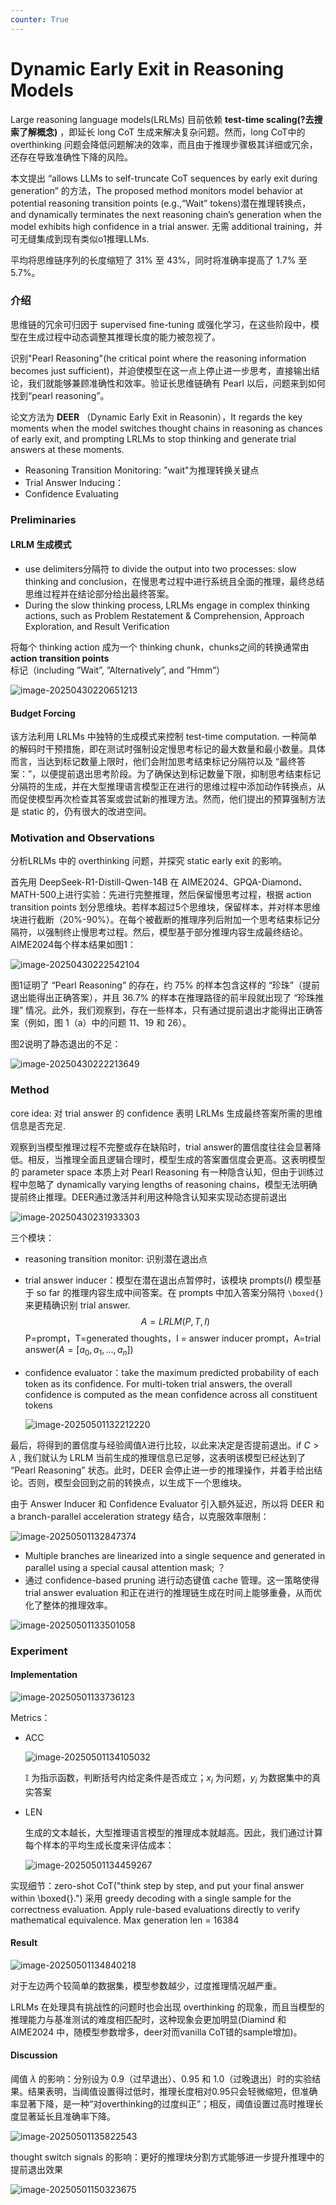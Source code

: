 ```yaml
---
counter: True   
---
```


# Dynamic Early Exit in Reasoning Models

Large reasoning language models(LRLMs) 目前依赖 **test-time scaling(?去搜索了解概念)** ，即延长 long CoT 生成来解决复杂问题。然而，long CoT中的 overthinking 问题会降低问题解决的效率，而且由于推理步骤极其详细或冗余，还存在导致准确性下降的风险。

本文提出 “allows LLMs to self-truncate CoT sequences by early exit during generation” 的方法，The proposed method monitors model behavior at potential reasoning transition points (e.g.,“Wait” tokens)潜在推理转换点， and dynamically terminates the next reasoning chain’s generation when the model exhibits high confidence in a trial answer. 无需 additional training，并可无缝集成到现有类似o1推理LLMs.

平均将思维链序列的长度缩短了 31% 至 43%，同时将准确率提高了 1.7% 至 5.7%。

### 介绍

思维链的冗余可归因于 supervised fine-tuning 或强化学习，在这些阶段中，模型在生成过程中动态调整其推理长度的能力被忽视了。

识别"Pearl Reasoning"(he critical point where the reasoning information becomes just sufficient)，并迫使模型在这一点上停止进一步思考，直接输出结论，我们就能够兼顾准确性和效率。验证长思维链确有 Pearl 以后，问题来到如何找到“pearl reasoning”。

论文方法为 **DEER** （Dynamic Early Exit in Reasonin），It regards the key moments when the model switches thought chains in reasoning as chances of early exit,  and prompting LRLMs to stop thinking and generate trial answers at these moments.

- Reasoning Transition Monitoring: "wait"为推理转换关键点
- Trial Answer Inducing：
- Confidence Evaluating

###  Preliminaries

#### LRLM 生成模式

- use delimiters分隔符 to divide the output into two processes: slow thinking and conclusion，在慢思考过程中进行系统且全面的推理，最终总结思维过程并在结论部分给出最终答案。
- During the slow thinking process, LRLMs engage in complex thinking actions, such as Problem Restatement & Comprehension, Approach Exploration, and Result Verification

将每个 thinking action 成为一个 thinking chunk，chunks之间的转换通常由 **action transition points** 标记（including ”Wait”, ”Alternatively”, and ”Hmm”）

![image-20250430220651213](./Dynamic%20Early%20Exit%20in%20Reasoning%20Models.assets/image-20250430220651213.png)

#### Budget Forcing

该方法利用 LRLMs 中独特的生成模式来控制 test-time computation. 一种简单的解码时干预措施，即在测试时强制设定慢思考标记的最大数量和最小数量。具体而言，当达到标记数量上限时，他们会附加思考结束标记分隔符以及 “最终答案：”，以便提前退出思考阶段。为了确保达到标记数量下限，抑制思考结束标记分隔符的生成，并在大型推理语言模型正在进行的思维过程中添加动作转换点，从而促使模型再次检查其答案或尝试新的推理方法。然而，他们提出的预算强制方法是 static 的，仍有很大的改进空间。



### Motivation and Observations

分析LRLMs 中的 overthinking 问题，并探究 static early exit 的影响。

首先用 DeepSeek-R1-Distill-Qwen-14B 在 AIME2024、GPQA-Diamond、MATH-500上进行实验：先进行完整推理，然后保留慢思考过程，根据 action transition points 划分思维块。若样本超过5个思维块，保留样本，并对样本思维块进行截断（20%-90%）。在每个被截断的推理序列后附加一个思考结束标记分隔符，以强制终止慢思考过程。然后，模型基于部分推理内容生成最终结论。AIME2024每个样本结果如图1：

![image-20250430222542104](./Dynamic%20Early%20Exit%20in%20Reasoning%20Models.assets/image-20250430222542104.png)

图1证明了 “Pearl Reasoning” 的存在，约 75% 的样本包含这样的 “珍珠”（提前退出能得出正确答案），并且 36.7% 的样本在推理路径的前半段就出现了 “珍珠推理” 情况。此外，我们观察到，存在一些样本，只有通过提前退出才能得出正确答案（例如，图 1（a）中的问题 11、19 和 26）。

图2说明了静态退出的不足：

![image-20250430222213649](./Dynamic%20Early%20Exit%20in%20Reasoning%20Models.assets/image-20250430222213649.png)



### Method

core idea: 对 trial answer 的 confidence 表明 LRLMs 生成最终答案所需的思维信息是否充足. 

观察到当模型推理过程不完整或存在缺陷时，trial answer的置信度往往会显著降低。相反，当推理全面且逻辑合理时，模型生成的答案置信度会更高。这表明模型的 parameter space 本质上对 Pearl Reasoning 有一种隐含认知，但由于训练过程中忽略了 dynamically varying lengths of reasoning chains，模型无法明确提前终止推理。DEER通过激活并利用这种隐含认知来实现动态提前退出

![image-20250430231933303](./Dynamic%20Early%20Exit%20in%20Reasoning%20Models.assets/image-20250430231933303.png)

三个模块：

- reasoning transition monitor: 识别潜在退出点

- trial answer inducer：模型在潜在退出点暂停时，该模块 prompts($I$) 模型基于 so far 的推理内容生成中间答案。在 prompts 中加入答案分隔符 `\boxed{}` 来更精确识别 trial answer.
  $$
  A = LRLM(P,T,I)
  $$
  P=prompt，T=generated thoughts，I = answer inducer prompt，A=trial answer($A=[a_0,a_1,...,a_n]$)

- confidence evaluator：take the maximum predicted probability of each token as its confidence. For multi-token trial answers, the overall confidence is computed as the mean confidence across all constituent tokens

  ![image-20250501132212220](C:/Users/shise/AppData/Roaming/Typora/typora-user-images/image-20250501132212220.png)

最后，将得到的置信度与经验阈值*λ*进行比较，以此来决定是否提前退出。if $C>\lambda$ , 我们就认为 LRLM 当前生成的推理信息已足够，这表明该模型已经达到了 “Pearl Reasoning” 状态。此时，DEER 会停止进一步的推理操作，并着手给出结论。否则，模型会回到之前的转换点，以生成下一个思维块。



由于 Answer Inducer 和 Confidence Evaluator 引入额外延迟，所以将 DEER 和 a branch-parallel acceleration strategy 结合，以克服效率限制：

![image-20250501132847374](./Dynamic%20Early%20Exit%20in%20Reasoning%20Models.assets/image-20250501132847374.png)

- Multiple branches are linearized into a single sequence and generated in parallel using a special causal attention mask; ？
- 通过 confidence-based pruning 进行动态键值 cache 管理。这一策略使得 trial answer evaluation 和正在进行的推理链生成在时间上能够重叠，从而优化了整体的推理效率。

![image-20250501133501058](./Dynamic%20Early%20Exit%20in%20Reasoning%20Models.assets/image-20250501133501058.png)



### Experiment

#### Implementation

![image-20250501133736123](./Dynamic%20Early%20Exit%20in%20Reasoning%20Models.assets/image-20250501133736123.png)

Metrics：

- ACC

  ![image-20250501134105032](./Dynamic%20Early%20Exit%20in%20Reasoning%20Models.assets/image-20250501134105032.png)

  $\mathbb{I}$ 为指示函数，判断括号内给定条件是否成立；$x_i$ 为问题，$y_i$ 为数据集中的真实答案

- LEN

  生成的文本越长，大型推理语言模型的推理成本就越高。因此，我们通过计算每个样本的平均生成长度来评估成本：

  ![image-20250501134459267](./Dynamic%20Early%20Exit%20in%20Reasoning%20Models.assets/image-20250501134459267.png)

实现细节：zero-shot CoT("think step by step, and put your final answer within \boxed{}.") 采用 greedy decoding with a single sample for the correctness evaluation. Apply rule-based evaluations directly to verify mathematical equivalence. Max generation len = 16384

####  Result

![image-20250501134840218](./Dynamic%20Early%20Exit%20in%20Reasoning%20Models.assets/image-20250501134840218.png)

对于左边两个较简单的数据集，模型参数越少，过度推理情况越严重。

LRLMs 在处理具有挑战性的问题时也会出现 overthinking 的现象，而且当模型的推理能力与基准测试的难度相匹配时，这种现象会更加明显(Diamind 和 AIME2024 中，随模型参数增多，deer对而vanilla CoT错的sample增加)。

####  Discussion

阈值 $\lambda$ 的影响：分别设为 0.9（过早退出）、0.95 和 1.0（过晚退出）时的实验结果。结果表明，当阈值设置得过低时，推理长度相对0.95只会轻微缩短，但准确率显著下降，是一种“对overthinking的过度纠正”；相反，阈值设置过高时推理长度显著延长且准确率下降。

![image-20250501135822543](./Dynamic%20Early%20Exit%20in%20Reasoning%20Models.assets/image-20250501135822543.png)

thought switch signals 的影响：更好的推理块分割方式能够进一步提升推理中的提前退出效果

![image-20250501150323675](./Dynamic%20Early%20Exit%20in%20Reasoning%20Models.assets/image-20250501150323675.png)




























